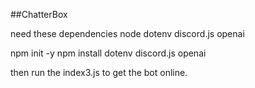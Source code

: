 ##ChatterBox

need these dependencies
node
dotenv
discord.js
openai

npm init -y
npm install dotenv discord.js openai

then run the index3.js to get the bot online.
